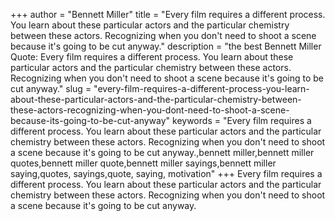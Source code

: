 +++
author = "Bennett Miller"
title = "Every film requires a different process. You learn about these particular actors and the particular chemistry between these actors. Recognizing when you don't need to shoot a scene because it's going to be cut anyway."
description = "the best Bennett Miller Quote: Every film requires a different process. You learn about these particular actors and the particular chemistry between these actors. Recognizing when you don't need to shoot a scene because it's going to be cut anyway."
slug = "every-film-requires-a-different-process-you-learn-about-these-particular-actors-and-the-particular-chemistry-between-these-actors-recognizing-when-you-dont-need-to-shoot-a-scene-because-its-going-to-be-cut-anyway"
keywords = "Every film requires a different process. You learn about these particular actors and the particular chemistry between these actors. Recognizing when you don't need to shoot a scene because it's going to be cut anyway.,bennett miller,bennett miller quotes,bennett miller quote,bennett miller sayings,bennett miller saying,quotes, sayings,quote, saying, motivation"
+++
Every film requires a different process. You learn about these particular actors and the particular chemistry between these actors. Recognizing when you don't need to shoot a scene because it's going to be cut anyway.
